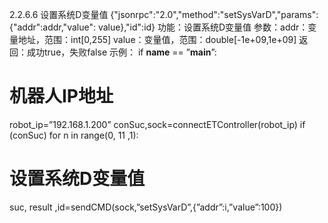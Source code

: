  2.2.6.6 设置系统D变量值
{"jsonrpc":"2.0","method":"setSysVarD","params":{"addr":addr,"value":
 value},"id":id}
功能：设置系统D变量值
参数：addr：变量地址，范围：int[0,255]
 value：变量值，范围：double[-1e+09,1e+09]
返回：成功true，失败false
示例：
if __name__ == ”__main__”:
 # 机器人IP地址
robot_ip=”192.168.1.200”
 conSuc,sock=connectETController(robot_ip)
 if (conSuc)
 for n in range(0, 11 ,1):
 # 设置系统D变量值
suc, result ,id=sendCMD(sock,”setSysVarD”,{”addr”:i,”value”:100})